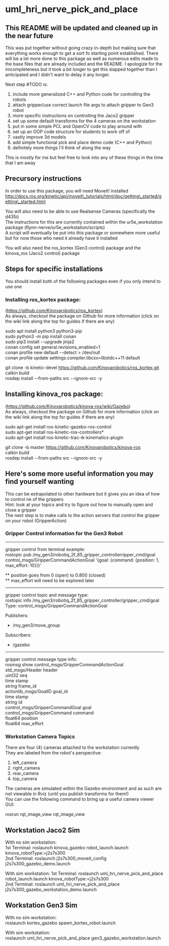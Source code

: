 # uml_hri_nerve_pick_and_place

## This README will be updated and cleaned up in the near future
This was put together without going crazy in-depth but making sure that everything works enough to get a sort fo starting point established. There will be a lot more done to this package as well as numerous edits made to the base files that are already included and the README. I apologize for the imcompleteness but it took a bit longer to get this slapped together than I anticipated and I didn't want to delay it any longer.

Next step #TODO is: 

1. include more generalized C++ and Python code for controlling the robots
2. attach gripper/use correct launch file args to attach gripper to Gen3 robot
3. more specific instructions on controlling the Jaco2 gripper
4. set up some default transforms for the 4 cameras on the workstation
5. put in some simple PCL and OpenCV code to play around with
6. set up an OOP code structure for students to work off of
7. vastly improve 3d models
8. add simple functional pick and place demo code (C++ and Python)
9. definitely more things I'll think of along the way

This is mostly for me but feel free to look into any of these things in the time that I am away

## Precursory instructions 
In order to use this package, you will need Moveit! installed  
http://docs.ros.org/kinetic/api/moveit\_tutorials/html/doc/getting\_started/getting\_started.html  

You will also need to be able to use Realsense Cameras (specifically the d435i)  
The instructions for this are currently contained within the ur5e\_workstation package (flynn\-nerve/ur5e\_workstation/scripts)  
A script will eventually be put into this package or somewhere more useful but for now those who need it already have it installed  

You will also need the ros\_kortex (Gen3 control) package and the kinova\_ros (Jaco2 control) package  

## Steps for specific installations
You should install both of the following packages even if you only intend to use one  

### Installing ros_kortex package:
(https://github.com/Kinovarobotics/ros_kortex)  
As always, checkout the package on Github for more information (click on the wiki link along the top for guides if there are any)  

sudo apt install python3 python3-pip  
sudo python3 -m pip install conan  
sudo pip3 install --upgrade jinja2  
conan config set general.revisions_enabled=1  
conan profile new default --detect > /dev/null  
conan profile update settings.compiler.libcxx=libstdc++11 default  

git clone -b kinetic-devel https://github.com/Kinovarobotics/ros_kortex.git  
catkin build  
rosdep install --from-paths src --ignore-src -y  
  
## Installing kinova_ros package:
(https://github.com/Kinovarobotics/kinova-ros/wiki/Gazebo)  
As always, checkout the package on Github for more information (click on the wiki link along the top for guides if there are any)  
  
sudo apt-get install ros-kinetic-gazebo-ros-control  
sudo apt-get install ros-kinetic-ros-controllers*  
sudo apt-get install ros-kinetic-trac-ik-kinematics-plugin  

git clone -b master https://github.com/Kinovarobotics/kinova-ros  
catkin build  
rosdep install --from-paths src --ignore-src -y  

## Here's some more useful information you may find yourself wanting
This can be extrapolated to other hardware but it gives you an idea of how to control ne of the grippers  
Hint: look at your topics and try to figure out how to manually open and close a gripper  
The next step is to make calls to the action servers that control the gripper on your robot (GripperAction)  

### Gripper Control information for the Gen3 Robot

------------------------------------------------------------------------------------------

gripper control from terminal example:  
rostopic pub /my_gen3/robotiq_2f_85_gripper_controllerripper_cmd/goal control_msgs/GripperCommandActionGoal '{goal: {command: {position: 1, max_effort: 10}}}'  

** position goes from 0 (open) to 0.800 (closed)  
** max_effort will need to be explored later  

-------------------------------------------------------------------------------------------

gripper control topic and message type:  
rostopic info /my_gen3/robotiq_2f_85_gripper_controller/gripper_cmd/goal  
Type: control_msgs/GripperCommandActionGoal  

Publishers:  
 * /my_gen3/move_group  

Subscribers:  
 * /gazebo  

-------------------------------------------------------------------------------------------

gripper control message type info:  
rosmsg show control_msgs/GripperCommandActionGoal  
std_msgs/Header header  
  uint32 seq  
  time stamp  
  string frame_id  
actionlib_msgs/GoalID goal_id  
  time stamp  
  string id  
control_msgs/GripperCommandGoal goal  
  control_msgs/GripperCommand command  
    float64 position  
    float64 max_effort  


### Workstation Camera Topics

There are four (4) cameras attached to the workstation currently  
They are labeled from the robot's perspective:  

1. left\_camera
2. right\_camera
3. rear\_camera
4. top\_camera

The cameras are simulated within the Gazebo environment and as such are not viewable in Rviz (until you publish transforms for them!)  
You can use the following command to bring up a useful camera viewer GUI:  

rosrun rqt\_image\_view rqt\_image\_view  

## Workstation Jaco2 Sim

With no sim workstation:  
1st Terminal: roslaunch kinova_gazebo robot_launch.launch kinova_robotType:=j2s7s300  
2nd Terminal: roslaunch j2s7s300_moveit_config j2s7s300_gazebo_demo.launch  

With sim workstation:
1st Terminal: roslaunch uml_hri_nerve_pick_and_place robot_launch.launch kinova_robotType:=j2s7s300  
2nd Terminal: roslaunch uml_hri_nerve_pick_and_place j2s7s300_gazebo_workstation_demo.launch  

## Workstation Gen3 Sim

With no sim workstation:  
roslaunch kortex_gazebo spawn_kortex_robot.launch  

With sim workstation:  
roslaunch uml_hri_nerve_pick_and_place gen3_gazebo_workstation.launch  
